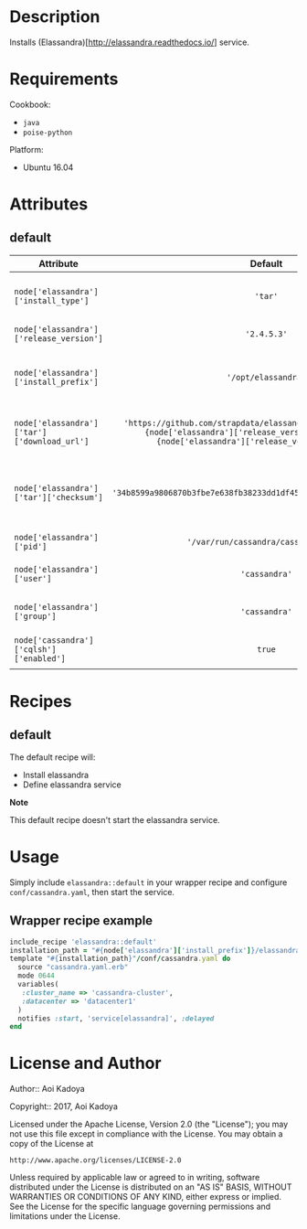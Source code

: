 Description
===========

Installs (Elassandra)[http://elassandra.readthedocs.io/] service.

Requirements
============

Cookbook:
- `java`
- `poise-python`

Platform:
- Ubuntu 16.04

Attributes
==========

default
-------

| Attribute                                    | Default                                | Description                       |
|----------------------------------------------|:--------------------------------------:|-----------------------------------|
| `node['elassandra']['install_type']`         | `'tar'`                                | The type of install: only `tar` works for now. |
| `node['elassandra']['release_version']`      | `'2.4.5.3'`                            | The version to install.  |
| `node['elassandra']['install_prefix']`       | `'/opt/elassandra'`                    | The parent directory path for elassandra installation  |
| `node['elassandra']['tar']['download_url']`  | `'https://github.com/strapdata/elassandra/releases/download/v#{node['elassandra']['release_version']}/elassandra-#{node['elassandra']['release_version']}.tar.gz'` | The download url for tar ball |
| `node['elassandra']['tar']['checksum']`      | `'34b8599a9806870b3fbe7e638fb38233dd1df459b9601efa724b9b2c4023a4b3'` | The SHA256 checksum of Elassandra tar archive |
| `node['elassandra']['pid']`                  | `'/var/run/cassandra/cassandra.pid'`   | The pid file location             |
| `node['elassandra']['user']`                 | `'cassandra'`                          | Elassandra service user           |
| `node['elassandra']['group']`                | `'cassandra'`                          | Elassandra service group          |
| `node['cassandra']['cqlsh']['enabled']`      | `true`                                 | Whether to enable cqlsh           |


Recipes
=======

default
-------

The default recipe will:
- Install elassandra
- Define elassandra service

**Note**

This default recipe doesn't start the elassandra service.

Usage
=====

Simply include `elassandra::default` in your wrapper recipe and configure `conf/cassandra.yaml`, then start the service.

Wrapper recipe example
----------------------

```ruby
include_recipe 'elassandra::default'
installation_path = "#{node['elassandra']['install_prefix']}/elassandra-#{node['elassandra']['release_version']}"
template "#{installation_path}"/conf/cassandra.yaml do
  source "cassandra.yaml.erb"
  mode 0644
  variables(
   :cluster_name => 'cassandra-cluster',
   :datacenter => 'datacenter1'
  )
  notifies :start, 'service[elassandra]', :delayed
end
```


License and Author
==================

Author:: Aoi Kadoya

Copyright:: 2017, Aoi Kadoya

Licensed under the Apache License, Version 2.0 (the "License");
you may not use this file except in compliance with the License.
You may obtain a copy of the License at

    http://www.apache.org/licenses/LICENSE-2.0

Unless required by applicable law or agreed to in writing, software
distributed under the License is distributed on an "AS IS" BASIS,
WITHOUT WARRANTIES OR CONDITIONS OF ANY KIND, either express or implied.
See the License for the specific language governing permissions and
limitations under the License.

